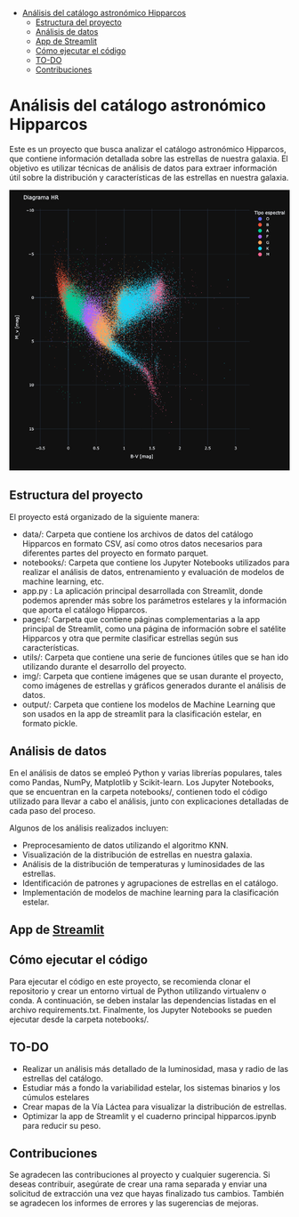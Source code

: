 - [Análisis del catálogo astronómico Hipparcos](#análisis-del-catálogo-astronómico-hipparcos)
  - [Estructura del proyecto](#estructura-del-proyecto)
  - [Análisis de datos](#análisis-de-datos)
  - [App de Streamlit](#app-de-streamlit)
  - [Cómo ejecutar el código](#cómo-ejecutar-el-código)
  - [TO-DO](#to-do)
  - [Contribuciones](#contribuciones)


# Análisis del catálogo astronómico Hipparcos
Este es un proyecto que busca analizar el catálogo astronómico Hipparcos, que contiene información detallada sobre las estrellas de nuestra galaxia. El objetivo es utilizar técnicas de análisis de datos para extraer información útil sobre la distribución y características de las estrellas en nuestra galaxia.

![Diagrama Hertzsprung-Russell](img/HR.png)

## Estructura del proyecto
El proyecto está organizado de la siguiente manera:

- data/: Carpeta que contiene los archivos de datos del catálogo Hipparcos en formato CSV, así como otros datos necesarios para diferentes partes del proyecto en formato parquet.
- notebooks/: Carpeta que contiene los Jupyter Notebooks utilizados para realizar el análisis de datos, entrenamiento y evaluación de modelos de machine learning, etc.
- app.py : La aplicación principal desarrollada con Streamlit, donde podemos aprender más sobre los parámetros estelares y la información que aporta el catálogo Hipparcos.
- pages/: Carpeta que contiene páginas complementarias a la app principal de Streamlit, como una página de información sobre el satélite Hipparcos y otra que permite clasificar estrellas según sus características.
- utils/: Carpeta que contiene una serie de funciones útiles que se han ido utilizando durante el desarrollo del proyecto.
- img/: Carpeta que contiene imágenes que se usan durante el proyecto, como imágenes de estrellas y gráficos generados durante el análisis de datos.
- output/: Carpeta que contiene los modelos de Machine Learning que son usados en la app de streamlit para la clasificación estelar, en formato pickle.

## Análisis de datos
En el análisis de datos se empleó Python y varias librerías populares, tales como Pandas, NumPy, Matplotlib y Scikit-learn. Los Jupyter Notebooks, que se encuentran en la carpeta notebooks/, contienen todo el código utilizado para llevar a cabo el análisis, junto con explicaciones detalladas de cada paso del proceso.

Algunos de los análisis realizados incluyen:

- Preprocesamiento de datos utilizando el algoritmo KNN.
- Visualización de la distribución de estrellas en nuestra galaxia.
- Análisis de la distribución de temperaturas y luminosidades de las estrellas.
- Identificación de patrones y agrupaciones de estrellas en el catálogo.
- Implementación de modelos de machine learning para la clasificación estelar.

## App de [Streamlit](https://vasallo94-hipparcos-app-m3yxrf.streamlit.app/ "Cuando la abras dale tiempo a que termine de correr la app")

## Cómo ejecutar el código
Para ejecutar el código en este proyecto, se recomienda clonar el repositorio y crear un entorno virtual de Python utilizando virtualenv o conda. A continuación, se deben instalar las dependencias listadas en el archivo requirements.txt. Finalmente, los Jupyter Notebooks se pueden ejecutar desde la carpeta notebooks/.

## TO-DO
- Realizar un análisis más detallado de la luminosidad, masa y radio de las estrellas del catálogo.
- Estudiar más a fondo la variabilidad estelar, los sistemas binarios y los cúmulos estelares
- Crear mapas de la Vía Láctea para visualizar la distribución de estrellas.
- Optimizar la app de Streamlit y el cuaderno principal hipparcos.ipynb para reducir su peso.

## Contribuciones
Se agradecen las contribuciones al proyecto y cualquier sugerencia. Si deseas contribuir, asegúrate de crear una rama separada y enviar una solicitud de extracción una vez que hayas finalizado tus cambios. También se agradecen los informes de errores y las sugerencias de mejoras.

